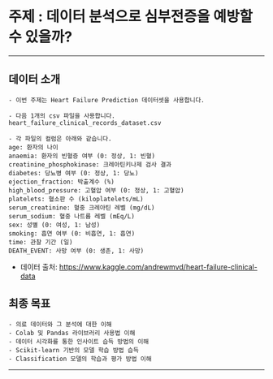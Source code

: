 # 주제 : 데이터 분석으로 심부전증을 예방할 수 있을까?
----------


## 데이터 소개
    - 이번 주제는 Heart Failure Prediction 데이터셋을 사용합니다.
    
    - 다음 1개의 csv 파일을 사용합니다.
    heart_failure_clinical_records_dataset.csv
    
    - 각 파일의 컬럼은 아래와 같습니다.
    age: 환자의 나이
    anaemia: 환자의 빈혈증 여부 (0: 정상, 1: 빈혈)
    creatinine_phosphokinase: 크레아틴키나제 검사 결과
    diabetes: 당뇨병 여부 (0: 정상, 1: 당뇨)
    ejection_fraction: 박출계수 (%)
    high_blood_pressure: 고혈압 여부 (0: 정상, 1: 고혈압)
    platelets: 혈소판 수 (kiloplatelets/mL)
    serum_creatinine: 혈중 크레아틴 레벨 (mg/dL)
    serum_sodium: 혈중 나트륨 레벨 (mEq/L)
    sex: 성별 (0: 여성, 1: 남성)
    smoking: 흡연 여부 (0: 비흡연, 1: 흡연)
    time: 관찰 기간 (일)
    DEATH_EVENT: 사망 여부 (0: 생존, 1: 사망)
    
    
    
- 데이터 출처: https://www.kaggle.com/andrewmvd/heart-failure-clinical-data


## 최종 목표
    - 의료 데이터와 그 분석에 대한 이해
    - Colab 및 Pandas 라이브러리 사용법 이해
    - 데이터 시각화를 통한 인사이트 습득 방법의 이해
    - Scikit-learn 기반의 모델 학습 방법 습득
    - Classification 모델의 학습과 평가 방법 이해

---
